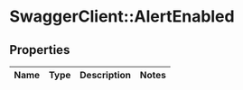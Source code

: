 # SwaggerClient::AlertEnabled

## Properties
Name | Type | Description | Notes
------------ | ------------- | ------------- | -------------



